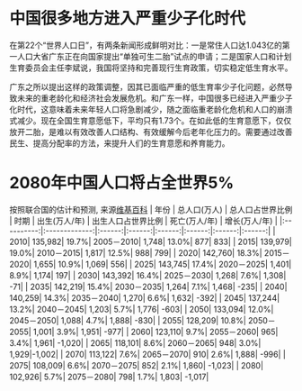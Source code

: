 # 中国很多地方进入严重少子化时代

在第22个“世界人口日”，有两条新闻形成鲜明对比：一是常住人口达1.043亿的第一人口大省广东正在向国家提出“单独可生二胎”试点的申请；二是国家人口和计划生育委员会主任李斌说，我国将坚持和完善现行生育政策，切实稳定低生育水平。

广东之所以提出这样的政策调整，因其已面临严重的低生育率少子化问题，必然导致未来的重老龄化和经济社会发展危机。和广东一样，中国很多已经进入严重少子化时代，这意味着未来年轻人口将急剧减少，随之面临重老龄化危机和人口的崩溃式减少。现在全国生育意愿低下，平均只有1.73个。在如此低的生育意愿下，仅仅放开二胎，是难以有效改善人口结构、有效缓解今后老年化压力的。需要通过改善民生、提高分配率的方法，来提升人们的生育意愿和养育能力。


# 2080年中国人口将占全世界5%
按照联合国的估计和预测, 来源[维基百科](https://zh.wikipedia.org/wiki/%E4%B8%AD%E5%9B%BD%E5%A4%A7%E9%99%86%E4%BA%BA%E5%8F%A3)
| 年份 | 总人口(万人) | 总人口占世界比例 | 时期 | 出生(万人/年) | 出生人口占世界比例 | 死亡(万人/年) | 增长(万人/年) |
|:----------:|:-------------:|:------:|:------:|:------:|:------:|:------:|:------:|
| 2010| 135,982| 19.7%| 2005－2010| 1,748| 13.0%| 877| 833| 
| 2015| 139,979| 19.0%| 2010－2015| 1,817| 12.5%| 988| 799| 
| 2020| 142,760| 18.3%| 2015－2020| 1,655| 10.9%| 1,069| 556| 
| 2025| 143,745| 17.4%| 2020－2025| 1,401| 8.9%| 1,174| 197| 
| 2030| 143,392| 16.4%| 2025－2030| 1,268| 7.6%| 1,308| -71| 
| 2035| 142,219| 15.4%| 2030－2035| 1,264| 7.1%| 1,468| -235| 
| 2040| 140,259| 14.3%| 2035－2040| 1,270| 6.6%| 1,632| -392| 
| 2045| 137,244| 13.2%| 2040－2045| 1,203| 5.7%| 1,776| -603| 
| 2050| 133,094| 12.0%| 2045－2050| 1,088| 4.7%| 1,888| -830| 
| 2055| 128,209| 10.8%| 2050－2055| 1,001| 3.9%| 1,951| -977| 
| 2060| 123,110| 9.7%| 2055－2060| 965| 3.4%| 1,961| -1,020| 
| 2065| 118,101| 8.6%| 2060－2065| 948| 3.0%| 1,929|-1,002| 
| 2070| 113,122| 7.6%| 2065－2070| 910| 2.6%| 1,888| -996| 
| 2075| 108,009| 6.6%| 2070－2075| 852| 2.1%| 1,860| -1,023| 
| 2080| 102,926| 5.7%| 2075－2080| 798| 1.7%| 1,803| -1,017| 
